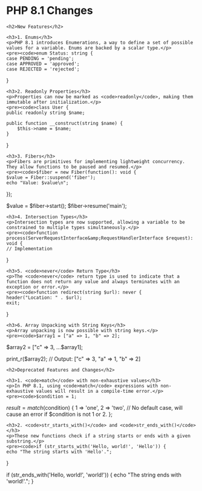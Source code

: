 <!DOCTYPE html>
<html lang="en">
<head>
    <meta charset="UTF-8">
    <meta name="viewport" content="width=device-width, initial-scale=1.0">
    <title>PHP 8.1 Changes</title>
</head>
<body>
    <h1>PHP 8.1 Changes</h1>

    <h2>New Features</h2>

    <h3>1. Enums</h3>
    <p>PHP 8.1 introduces Enumerations, a way to define a set of possible values for a variable. Enums are backed by a scalar type.</p>
    <pre><code>enum Status: string {
    case PENDING = 'pending';
    case APPROVED = 'approved';
    case REJECTED = 'rejected';
}
    </code></pre>

    <h3>2. Readonly Properties</h3>
    <p>Properties can now be marked as <code>readonly</code>, making them immutable after initialization.</p>
    <pre><code>class User {
    public readonly string $name;

    public function __construct(string $name) {
        $this->name = $name;
    }
}
    </code></pre>

    <h3>3. Fibers</h3>
    <p>Fibers are primitives for implementing lightweight concurrency. They allow functions to be paused and resumed.</p>
    <pre><code>$fiber = new Fiber(function(): void {
    $value = Fiber::suspend('fiber');
    echo "Value: $value\n";
});

$value = $fiber->start();
$fiber->resume('main');
    </code></pre>

    <h3>4. Intersection Types</h3>
    <p>Intersection types are now supported, allowing a variable to be constrained to multiple types simultaneously.</p>
    <pre><code>function process(ServerRequestInterface&amp;RequestHandlerInterface $request): void {
    // Implementation
}
    </code></pre>

    <h3>5. <code>never</code> Return Type</h3>
    <p>The <code>never</code> return type is used to indicate that a function does not return any value and always terminates with an exception or error.</p>
    <pre><code>function redirect(string $url): never {
    header("Location: " . $url);
    exit;
}
    </code></pre>

    <h3>6. Array Unpacking with String Keys</h3>
    <p>Array unpacking is now possible with string keys.</p>
    <pre><code>$array1 = ["a" => 1, "b" => 2];
$array2 = ["c" => 3, ...$array1];

print_r($array2);
// Output: ["c" => 3, "a" => 1, "b" => 2]
    </code></pre>

    <h2>Deprecated Features and Changes</h2>

    <h3>1. <code>match</code> with non-exhaustive values</h3>
    <p>In PHP 8.1, using <code>match</code> expressions with non-exhaustive values will result in a compile-time error.</p>
    <pre><code>$condition = 1;
$result = match($condition) {
    1 => 'one',
    2 => 'two',
    // No default case, will cause an error if $condition is not 1 or 2.
};
    </code></pre>

    <h3>2. <code>str_starts_with()</code> and <code>str_ends_with()</code></h3>
    <p>These new functions check if a string starts or ends with a given substring.</p>
    <pre><code>if (str_starts_with('Hello, world!', 'Hello')) {
    echo "The string starts with 'Hello'.";
}

if (str_ends_with('Hello, world!', 'world!')) {
    echo "The string ends with 'world!'.";
}
    </code></pre>

</body>
</html>
